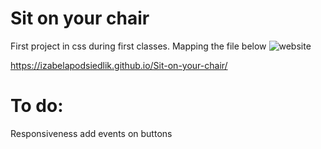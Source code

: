 # Sit on your chair
First project in css during first classes. 
Mapping the file below
![website](https://github.com/izabelapodsiedlik/WRO_FER_W_08_Zaawansowany_HTML_CSS/blob/master/4_Warsztaty/warsztat1.jpg?raw=true)

https://izabelapodsiedlik.github.io/Sit-on-your-chair/

# To do:
Responsiveness
add events on buttons 
